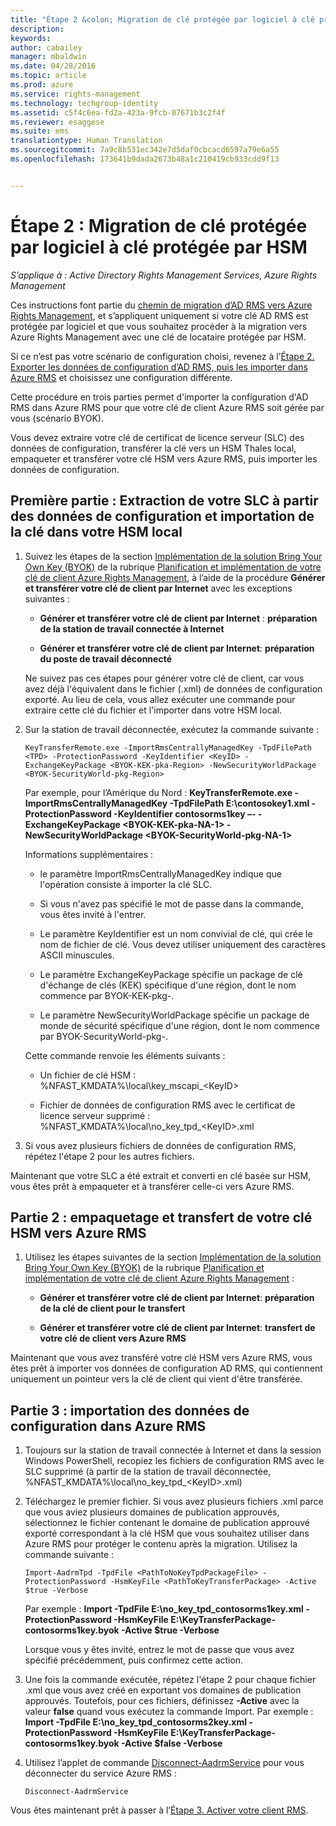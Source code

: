 ```yaml
---
title: "Étape 2 &colon; Migration de clé protégée par logiciel à clé protégée par HSM | Azure RMS"
description: 
keywords: 
author: cabailey
manager: mbaldwin
ms.date: 04/28/2016
ms.topic: article
ms.prod: azure
ms.service: rights-management
ms.technology: techgroup-identity
ms.assetid: c5f4c6ea-fd2a-423a-9fcb-07671b3c2f4f
ms.reviewer: esaggese
ms.suite: ems
translationtype: Human Translation
ms.sourcegitcommit: 7a9c8b531ec342e7d5daf0cbcacd6597a79e6a55
ms.openlocfilehash: 173641b9dada2673b48a1c210419cb933cdd9f13


---
```


# Étape 2 : Migration de clé protégée par logiciel à clé protégée par HSM

*S’applique à : Active Directory Rights Management Services, Azure Rights Management*


Ces instructions font partie du [chemin de migration d’AD RMS vers Azure Rights Management](migrate-from-ad-rms-to-azure-rms.md), et s’appliquent uniquement si votre clé AD RMS est protégée par logiciel et que vous souhaitez procéder à la migration vers Azure Rights Management avec une clé de locataire protégée par HSM. 

Si ce n’est pas votre scénario de configuration choisi, revenez à l’[Étape 2. Exporter les données de configuration d’AD RMS, puis les importer dans Azure RMS](migrate-from-ad-rms-phase1.md#step-2-export-configuration-data-from-ad-rms-and-import-it-to-azure-rms) et choisissez une configuration différente.

Cette procédure en trois parties permet d'importer la configuration d'AD RMS dans Azure RMS pour que votre clé de client Azure RMS soit gérée par vous (scénario BYOK).

Vous devez extraire votre clé de certificat de licence serveur (SLC) des données de configuration, transférer la clé vers un HSM Thales local, empaqueter et transférer votre clé HSM vers Azure RMS, puis importer les données de configuration.

## Première partie : Extraction de votre SLC à partir des données de configuration et importation de la clé dans votre HSM local

1.  Suivez les étapes de la section [Implémentation de la solution Bring Your Own Key (BYOK)](plan-implement-tenant-key.md#implementing-your-azure-rights-management-tenant-key) de la rubrique [Planification et implémentation de votre clé de client Azure Rights Management](plan-implement-tenant-key.md), à l’aide de la procédure **Générer et transférer votre clé de client par Internet** avec les exceptions suivantes :

    -   **Générer et transférer votre clé de client par Internet** : **préparation de la station de travail connectée à Internet**

    -   **Générer et transférer votre clé de client par Internet**: **préparation du poste de travail déconnecté**

    Ne suivez pas ces étapes pour générer votre clé de client, car vous avez déjà l'équivalent dans le fichier (.xml) de données de configuration exporté. Au lieu de cela, vous allez exécuter une commande pour extraire cette clé du fichier et l'importer dans votre HSM local.

2.  Sur la station de travail déconnectée, exécutez la commande suivante :

    ```
    KeyTransferRemote.exe -ImportRmsCentrallyManagedKey -TpdFilePath <TPD> -ProtectionPassword -KeyIdentifier <KeyID> -ExchangeKeyPackage <BYOK-KEK-pka-Region> -NewSecurityWorldPackage <BYOK-SecurityWorld-pkg-Region>
    ```
    Par exemple, pour l’Amérique du Nord : **KeyTransferRemote.exe -ImportRmsCentrallyManagedKey -TpdFilePath E:\contosokey1.xml -ProtectionPassword -KeyIdentifier contosorms1key –- -ExchangeKeyPackage &lt;BYOK-KEK-pka-NA-1&gt; -NewSecurityWorldPackage &lt;BYOK-SecurityWorld-pkg-NA-1&gt;**

    Informations supplémentaires :

    -   le paramètre ImportRmsCentrallyManagedKey indique que l'opération consiste à importer la clé SLC.

    -   Si vous n'avez pas spécifié le mot de passe dans la commande, vous êtes invité à l'entrer.

    -   Le paramètre KeyIdentifier est un nom convivial de clé, qui crée le nom de fichier de clé. Vous devez utiliser uniquement des caractères ASCII minuscules.

    -   Le paramètre ExchangeKeyPackage spécifie un package de clé d'échange de clés (KEK) spécifique d'une région, dont le nom commence par BYOK-KEK-pkg-.

    -   Le paramètre NewSecurityWorldPackage spécifie un package de monde de sécurité spécifique d'une région, dont le nom commence par BYOK-SecurityWorld-pkg-.

    Cette commande renvoie les éléments suivants :

    -   Un fichier de clé HSM : %NFAST_KMDATA%\local\key_mscapi_&lt;KeyID&gt;

    -   Fichier de données de configuration RMS avec le certificat de licence serveur supprimé : %NFAST_KMDATA%\local\no_key_tpd_&lt;KeyID&gt;.xml

3.  Si vous avez plusieurs fichiers de données de configuration RMS, répétez l'étape 2 pour les autres fichiers.

Maintenant que votre SLC a été extrait et converti en clé basée sur HSM, vous êtes prêt à empaqueter et à transférer celle-ci vers Azure RMS.

## Partie 2 : empaquetage et transfert de votre clé HSM vers Azure RMS

1.  Utilisez les étapes suivantes de la section [Implémentation de la solution Bring Your Own Key (BYOK)](plan-implement-tenant-key.md#implementing-your-azure-rights-management-tenant-key) de la rubrique [Planification et implémentation de votre clé de client Azure Rights Management](plan-implement-tenant-key.md) :

    -   **Générer et transférer votre clé de client par Internet**: **préparation de la clé de client pour le transfert**

    -   **Générer et transférer votre clé de client par Internet**: **transfert de votre clé de client vers Azure RMS**

Maintenant que vous avez transféré votre clé HSM vers Azure RMS, vous êtes prêt à importer vos données de configuration AD RMS, qui contiennent uniquement un pointeur vers la clé de client qui vient d'être transférée.

## Partie 3 : importation des données de configuration dans Azure RMS

1.  Toujours sur la station de travail connectée à Internet et dans la session Windows PowerShell, recopiez les fichiers de configuration RMS avec le SLC supprimé (à partir de la station de travail déconnectée, %NFAST_KMDATA%\local\no_key_tpd_&lt;KeyID&gt;.xml)

2.  Téléchargez le premier fichier. Si vous avez plusieurs fichiers .xml parce que vous aviez plusieurs domaines de publication approuvés, sélectionnez le fichier contenant le domaine de publication approuvé exporté correspondant à la clé HSM que vous souhaitez utiliser dans Azure RMS pour protéger le contenu après la migration. Utilisez la commande suivante :

    ```
    Import-AadrmTpd -TpdFile <PathToNoKeyTpdPackageFile> -ProtectionPassword -HsmKeyFile <PathToKeyTransferPackage> -Active $true -Verbose
    ```
    Par exemple : **Import -TpdFile E:\no_key_tpd_contosorms1key.xml -ProtectionPassword -HsmKeyFile E:\KeyTransferPackage-contosorms1key.byok -Active $true -Verbose**

    Lorsque vous y êtes invité, entrez le mot de passe que vous avez spécifié précédemment, puis confirmez cette action.

3.  Une fois la commande exécutée, répétez l'étape 2 pour chaque fichier .xml que vous avez créé en exportant vos domaines de publication approuvés. Toutefois, pour ces fichiers, définissez **-Active** avec la valeur **false** quand vous exécutez la commande Import. Par exemple : **Import -TpdFile E:\no_key_tpd_contosorms2key.xml -ProtectionPassword -HsmKeyFile E:\KeyTransferPackage-contosorms1key.byok -Active $false -Verbose**

4.  Utilisez l’applet de commande [Disconnect-AadrmService](http://msdn.microsoft.com/library/windowsazure/dn629416.aspx) pour vous déconnecter du service Azure RMS :

    ```
    Disconnect-AadrmService
    ```

Vous êtes maintenant prêt à passer à l’[Étape 3. Activer votre client RMS](migrate-from-ad-rms-phase1.md#step-3-activate-your-rms-tenant).





<!--HONumber=Jun16_HO4-->


